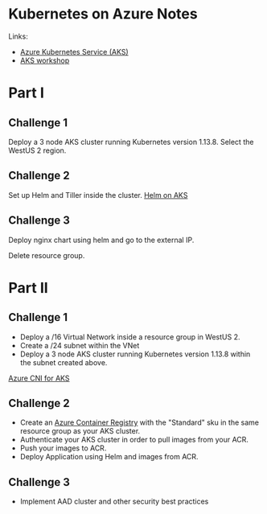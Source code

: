# Kubernetes on Azure Notes

Links:

- [Azure Kubernetes Service \(AKS\)](https://docs.microsoft.com/en-us/azure/aks/)
- [AKS workshop](https://aksworkshop.io/)


# Part I

## Challenge 1 

Deploy a 3 node AKS cluster running Kubernetes version 1.13.8. Select the WestUS 2 region.

## Challenge 2 

Set up Helm and Tiller inside the cluster. [Helm on AKS](https://docs.microsoft.com/en-us/azure/aks/kubernetes-helm)

## Challenge 3

Deploy nginx chart using helm and go to the external IP.


Delete resource group.

# Part II

## Challenge 1

- Deploy a /16 Virtual Network inside a resource group in WestUS 2.
- Create a /24 subnet within the VNet
- Deploy a 3 node AKS cluster running Kubernetes version 1.13.8 within the subnet created above.

[Azure CNI for AKS](https://docs.microsoft.com/en-us/azure/aks/configure-azure-cni)

## Challenge 2

- Create an [Azure Container Registry](https://docs.microsoft.com/en-us/azure/container-registry/container-registry-get-started-azure-cli) with the "Standard" sku in the same resource group as your AKS cluster. 
- Authenticate your AKS cluster in order to pull images from your ACR.
- Push your images to ACR.
- Deploy Application using Helm and images from ACR. 

## Challenge 3

- Implement AAD cluster and other security best practices